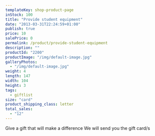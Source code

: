 ```yaml
---
templateKey: shop-product-page
inStock: 100
title: "Provide student equipment"
date: "2013-03-31T22:24:59+01:00"
publish: true
price: 10
salePrice: 0
permalink: /product/provide-student-equipment
description: ""
productId: "2200"
productImage: "/img/default-image.jpg"
galleryPhotos:
  - "/img/default-image.jpg"
weight: 4
length: 147
width: 104
height: 3
tags:
  - giftlist
size: "card"
product_shipping_class: letter
total_sales:
  - "12"
---
```


Give a gift that will make a difference We will send you the gift card/s
